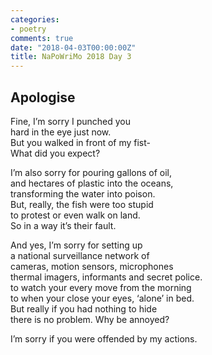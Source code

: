 ```yaml
---
categories:
- poetry
comments: true
date: "2018-04-03T00:00:00Z"
title: NaPoWriMo 2018 Day 3
---
```

  
## Apologise  

Fine, I’m sorry I punched you  
hard in the eye just now.  
But you walked in front of my fist-  
What did you expect?  

I’m also sorry for pouring gallons of oil,  
and hectares of plastic into the oceans,  
transforming the water into poison.  
But, really, the fish were too stupid  
to protest or even walk on land.  
So in a way it’s their fault.  

And yes, I’m sorry for setting up  
a national surveillance network of  
cameras, motion sensors, microphones  
thermal imagers, informants and secret police.  
to watch your every move from the morning  
to when your close your eyes, ‘alone’ in bed.  
But really if you had nothing to hide  
there is no problem. Why be annoyed?  

I’m sorry if you were offended by my actions.  
